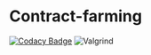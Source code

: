 # Contract-farming

[![Codacy Badge](https://api.codacy.com/project/badge/Grade/f2a614f6b86c45c0ba05e3fa58457ade)](https://app.codacy.com/gh/chaitanyadeep75/Contract-farming?utm_source=github.com&utm_medium=referral&utm_content=chaitanyadeep75/Contract-farming&utm_campaign=Badge_Grade)
![Valgrind](https://github.com/chaitanyadeep75/Contract-farming/workflows/Valgrind/badge.svg)

